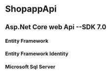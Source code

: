# ShopappApi
## Asp.Net Core web Api --SDK 7.0
### Entity Framework
### Entity Framework Identity
### Microsoft Sql Server
